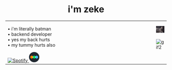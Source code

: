 <h1 align="center">i'm zeke</h1>

<table>
  <tr>
    <td valign="top" width="100%">

• i'm literally batman  
• backend developer  
• yes my back hurts  
• my tummy hurts also  

<a href="https://open.spotify.com/user/zyyrfd6t6ra1813e8phnxppgz" target="_blank">
 <img src="https://img.icons8.com/ios-filled/50/1DB954/spotify--v1.png" width="32" alt="Spotify"/>
</a>

<a href="https://letterboxd.com/zekewyd/" target="_blank">
  <img src="assets/letterboxd.png" width="32" alt="Letterboxd"/>
</a>

  </td>
  <td valign="top" width="50%">

<img src="assets/wolf.gif" width="100%" alt="gif1"/><br><br>
<img src="assets/batman.gif" width="100%" alt="gif2"/><br><br>


  </td>
  </tr>
</table>
